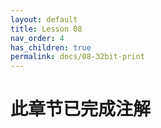 ```yaml
---
layout: default
title: Lesson 08
nav_order: 4
has_children: true
permalink: docs/08-32bit-print
---
```


# 此章节已完成注解